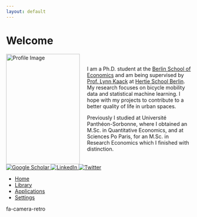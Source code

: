 ```yaml
---
layout: default
---
```

# Welcome

<div style="display: flex; align-items: center;">
    <img src="assets/KaiserSilke_profil.JPG" alt="Profile Image" width="200" height="300" style="margin-right: 20px;">
    <div>
        <p>
            I am a Ph.D. student at the <a href="https://berlinschoolofeconomics.de/home">Berlin School of Economics</a>  and am being supervised by
            <a href="https://lynnkaack.com/index.html">Prof. Lynn Kaack</a> at
            <a href="https://www.hertie-school.org/en/datasciencelab/people/profile/person/kaiser">Hertie School Berlin</a>.
            My research focuses on bicycle mobility data and statistical machine learning. I hope with my projects
            to contribute to a better quality of life in urban spaces.
        </p>
        <p>
            Previously I studied at Université Panthéon-Sorbonne, where I obtained an M.Sc. in Quantitative Economics,
            and at Sciences Po Paris, for an M.Sc. in Research Economics which I finished with distinction.
        </p>
    </div>
</div>

<a href="[https://scholar.google.com/citations/your-profile-id](https://scholar.google.de/citations?user=gcnnM8IAAAAJ&hl=de&oi=sra)">
  <img src="url-to-google-scholar-icon" alt="Google Scholar">
</a>

<a href="www.linkedin.com/in/silke-kaiser">
  <img src="url-to-linkedin-icon" alt="LinkedIn">
</a>

<a href="https://twitter.com/S_K_Kaiser">
  <img src="url-to-twitter-icon" alt="Twitter">
</a>

<ul class="nav nav-pills nav-stacked">
  <li class="active"><a href="#"><i class="fa fa-home fa-fw"></i> Home</a></li>
  <li><a href="#"><i class="fa fa-book fa-fw"></i> Library</a></li>
  <li><a href="#"><i class="fa fa-pencil fa-fw"></i> Applications</a></li>
  <li><a href="#"><i class="fa fa-cogs fa-fw"></i> Settings</a></li>
</ul>

<p><i class="fa fa-camera-retro fa-5x"></i> fa-camera-retro</p>

<section>
  <Link href="//github.com/silkekaiser">
    <a><FontAwesomeIcon icon={faChevronRight} /></a>
  </Link>
</section>
